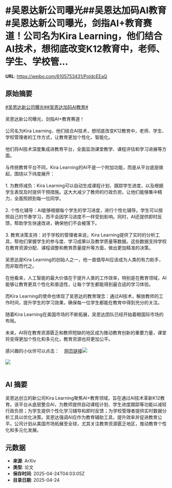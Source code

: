 # #吴恩达新公司曝光##吴恩达加码AI教育#吴恩达新公司曝光，剑指AI+教育赛道！公司名为Kira Learning，他们结合AI技术，想彻底改变K12教育中，老师、学生、学校管...

**URL**: https://weibo.com/6105753431/PoIdcEEaQ

## 原始摘要

<a href="https://m.weibo.cn/search?containerid=231522type%3D1%26t%3D10%26q%3D%23%E5%90%B4%E6%81%A9%E8%BE%BE%E6%96%B0%E5%85%AC%E5%8F%B8%E6%9B%9D%E5%85%89%23&amp;extparam=%23%E5%90%B4%E6%81%A9%E8%BE%BE%E6%96%B0%E5%85%AC%E5%8F%B8%E6%9B%9D%E5%85%89%23" data-hide=""><span class="surl-text">#吴恩达新公司曝光#</span></a><a href="https://m.weibo.cn/search?containerid=231522type%3D1%26t%3D10%26q%3D%23%E5%90%B4%E6%81%A9%E8%BE%BE%E5%8A%A0%E7%A0%81AI%E6%95%99%E8%82%B2%23&amp;extparam=%23%E5%90%B4%E6%81%A9%E8%BE%BE%E5%8A%A0%E7%A0%81AI%E6%95%99%E8%82%B2%23" data-hide=""><span class="surl-text">#吴恩达加码AI教育#</span></a><br><br>吴恩达新公司曝光，剑指AI+教育赛道！<br><br>公司名为Kira Learning，他们结合AI技术，想彻底改变K12教育中，老师、学生、学校管理者的工作方式，让教育更加个性化、智能化。<br><br>他们将AI技术深度集成进教育平台，全面监测课堂教学、课程评估和学习进展等方面。<br><br>与传统教育平台不同，Kira Learning的AI不是一个附加功能，而是从平台底层做起，围绕以下纬度展开：<br><br>1. 为教师减负：Kira Learning可以自动生成课程计划、跟踪学生进度，以及根据学生表现及时提供干预措施。这大大减少了教师的行政负担，让他们能够集中精力，全面照顾到每一位同学。<br><br>2. 个性化辅导：AI能够根据每个学生的学习进度，进行个性化辅导。学生可以按照自己的节奏学习，而不会因学习进度不一样受到影响。同时，AI还提供即时反馈，帮助学生快速改进，确保他们不会被落下。<br><br>3. 教育决策支持：对于学校的管理者来说，Kira Learning提供了实时的分析工具，帮他们掌握学生的参与度、学习成果以及教学质量等数据。这些数据支持学校在教育资源分配、课程调整和教育质量提升等方面，做出更加精准的决策。<br><br>吴恩达是Kira Learning的创始人之一，他一直倡导AI应该成为人类的有力助手，而非取而代之。<br><br>在他看来，人工智能的最大价值在于提升人类的工作效率，特别是在教育领域，AI能够让教育更具个性化和普适性，让每个学生都能得到最合适的学习体验。<br><br>而Kira Learning的使命也体现了吴恩达的教育理念：通过AI技术，解放教师的工作时间，提升学生的学习效果，确保每一位学生都能在教育中得到充分的关注。<br><br>随着Kira Learning在美国市场的不断拓展，吴恩达团队已经开始着眼国际市场的布局。<br><br>未来，AI将在教育资源匮乏和教师短缺的地区成为推动教育创新的重要力量，课堂将变得更加个性化和多元化，教育资源也将更加公平。<br><br>感兴趣的小伙伴可以点击：<a href="https://weibo.cn/sinaurl?u=https%3A%2F%2Fwww.kira-learning.com%2Fabout" data-hide=""><span class="url-icon"><img style="width: 1rem;height: 1rem" src="https://h5.sinaimg.cn/upload/2015/09/25/3/timeline_card_small_web_default.png" referrerpolicy="no-referrer"></span><span class="surl-text">网页链接</span></a><img style="" src="https://tvax3.sinaimg.cn/large/006Fd7o3gy1i0roe65b58j30os0zk1kx.jpg" referrerpolicy="no-referrer"><br><br><img style="" src="https://tvax3.sinaimg.cn/large/006Fd7o3gy1i0roe6noqoj30zk0isqqr.jpg" referrerpolicy="no-referrer"><br><br>

## AI 摘要

吴恩达创立的新公司Kira Learning聚焦AI+教育领域，旨在通过AI技术革新K12教育。该平台从底层整合AI，为教师提供自动课程计划、学生进度跟踪等功能以减轻行政负担；为学生提供个性化学习辅导和即时反馈；为学校管理者提供实时数据分析工具以优化决策。吴恩达强调AI应作为教育辅助工具，提升效率并促进教育公平。公司计划从美国市场拓展至全球，尤其关注教育资源匮乏地区，推动教育个性化和多元化发展。

## 元数据

- **来源**: ArXiv
- **类型**: 论文
- **保存时间**: 2025-04-24T04:03:05Z
- **目录日期**: 2025-04-24
